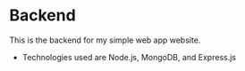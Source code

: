 # Backend
This is the backend for my simple web app website. 
- Technologies used are Node.js, MongoDB, and Express.js

